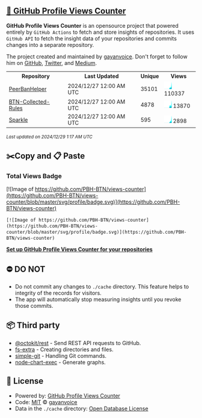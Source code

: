 ## [🚀 GitHub Profile Views Counter](https://github.com/gayanvoice/github-profile-views-counter)
**GitHub Profile Views Counter** is an opensource project that powered entirely by  `GitHub Actions` to fetch and store insights of repositories.
It uses `GitHub API` to fetch the insight data of your repositories and commits changes into a separate repository.

The project created and maintained by [gayanvoice](https://github.com/gayanvoice). Don't forget to follow him on [GitHub](https://github.com/gayanvoice), [Twitter](https://twitter.com/gayanvoice), and [Medium](https://gayanvoice.medium.com/).

<table>
	<tr>
		<th>
			Repository
		</th>
		<th>
			Last Updated
		</th>
		<th>
			Unique
		</th>
		<th>
			Views
		</th>
	</tr>
	<tr>
		<td>
			<a href="https://github.com/PBH-BTN/views-counter/tree/master/readme/754169590/year.md">
				PeerBanHelper
			</a>
		</td>
		<td>
			2024/12/27 12:00 AM UTC
		</td>
		<td>
			35101
		</td>
		<td>
			<img alt="Response time graph" src="https://github.com/PBH-BTN/views-counter/raw/master/graph/754169590/small/year.png" height="20"> 110337
		</td>
	</tr>
	<tr>
		<td>
			<a href="https://github.com/PBH-BTN/views-counter/tree/master/readme/792975044/year.md">
				BTN-Collected-Rules
			</a>
		</td>
		<td>
			2024/12/27 12:00 AM UTC
		</td>
		<td>
			4878
		</td>
		<td>
			<img alt="Response time graph" src="https://github.com/PBH-BTN/views-counter/raw/master/graph/792975044/small/year.png" height="20"> 13870
		</td>
	</tr>
	<tr>
		<td>
			<a href="https://github.com/PBH-BTN/views-counter/tree/master/readme/841614381/year.md">
				Sparkle
			</a>
		</td>
		<td>
			2024/12/27 12:00 AM UTC
		</td>
		<td>
			595
		</td>
		<td>
			<img alt="Response time graph" src="https://github.com/PBH-BTN/views-counter/raw/master/graph/841614381/small/year.png" height="20"> 2898
		</td>
	</tr>
</table>

<small><i>Last updated on 2024/12/29 1:17 AM UTC</i></small>

## ✂️Copy and 📋 Paste
### Total Views Badge
[![Image of https://github.com/PBH-BTN/views-counter](https://github.com/PBH-BTN/views-counter/blob/master/svg/profile/badge.svg)](https://github.com/PBH-BTN/views-counter)

```readme
[![Image of https://github.com/PBH-BTN/views-counter](https://github.com/PBH-BTN/views-counter/blob/master/svg/profile/badge.svg)](https://github.com/PBH-BTN/views-counter)
```
[**Set up GitHub Profile Views Counter for your repositories**](https://github.com/gayanvoice/github-profile-views-counter)
## ⛔ DO NOT
- Do not commit any changes to `./cache` directory. This feature helps to integrity of the records for visitors.
- The app will automatically stop measuring insights until you revoke those commits.
## 📦 Third party

- [@octokit/rest](https://www.npmjs.com/package/@octokit/rest) - Send REST API requests to GitHub.
- [fs-extra](https://www.npmjs.com/package/fs-extra) - Creating directories and files.
- [simple-git](https://www.npmjs.com/package/simple-git) - Handling Git commands.
- [node-chart-exec](https://www.npmjs.com/package/node-chart-exec) - Generate graphs.
## 📄 License
- Powered by: [GitHub Profile Views Counter](https://github.com/gayanvoice/github-profile-views-counter)
- Code: [MIT](./LICENSE) © [gayanvoice](https://github.com/gayanvoice)
- Data in the `./cache` directory: [Open Database License](https://opendatacommons.org/licenses/odbl/1-0/)